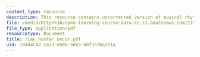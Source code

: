 ```yaml
---
content_type: resource
description: This resource contains uncorrected version of musical rhythm.
file: /media/https%3A/open-learning-course-data-rc.s3.amazonaws.com/21m-301-harmony-and-counterpoint-i-spring-2005/104d4c42ca33eb863d4368f357ba261a_rian_hunter_uncor.pdf
file_type: application/pdf
resourcetype: Document
title: rian_hunter_uncor.pdf
uid: 104d4c42-ca33-eb86-3d43-68f357ba261a
---
```

